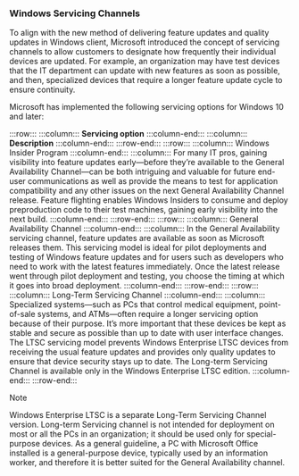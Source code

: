 ### Windows Servicing Channels

To align with the new method of delivering feature updates and quality updates in Windows client, Microsoft introduced the concept of servicing channels to allow customers to designate how frequently their individual devices are updated. For example, an organization may have test devices that the IT department can update with new features as soon as possible, and then, specialized devices that require a longer feature update cycle to ensure continuity.

Microsoft has implemented the following servicing options for Windows 10 and later:

:::row:::
  :::column:::
    **Servicing option**
  :::column-end:::
  :::column:::
    **Description**
  :::column-end:::
:::row-end:::
:::row:::
  :::column:::
    Windows Insider Program
  :::column-end:::
  :::column:::
    For many IT pros, gaining visibility into feature updates early—before they’re available to the General Availability Channel—can be both intriguing and valuable for future end-user communications as well as provide the means to test for application compatibility and any other issues on the next General Availability Channel release. Feature flighting enables Windows Insiders to consume and deploy preproduction code to their test machines, gaining early visibility into the next build.
  :::column-end:::
:::row-end:::
:::row:::
  :::column:::
    General Availability Channel
  :::column-end:::
  :::column:::
    In the General Availability servicing channel, feature updates are available as soon as Microsoft releases them. This servicing model is ideal for pilot deployments and testing of Windows feature updates and for users such as developers who need to work with the latest features immediately. Once the latest release went through pilot deployment and testing, you choose the timing at which it goes into broad deployment.
  :::column-end:::
:::row-end:::
:::row:::
  :::column:::
    Long-Term Servicing Channel
  :::column-end:::
  :::column:::
    Specialized systems—such as PCs that control medical equipment, point-of-sale systems, and ATMs—often require a longer servicing option because of their purpose. It’s more important that these devices be kept as stable and secure as possible than up to date with user interface changes. The LTSC servicing model prevents Windows Enterprise LTSC devices from receiving the usual feature updates and provides only quality updates to ensure that device security stays up to date. The Long-term Servicing Channel is available only in the Windows Enterprise LTSC edition.
  :::column-end:::
:::row-end:::


> [!NOTE]
> Windows Enterprise LTSC is a separate Long-Term Servicing Channel version. Long-term Servicing channel is not intended for deployment on most or all the PCs in an organization; it should be used only for special-purpose devices. As a general guideline, a PC with Microsoft Office installed is a general-purpose device, typically used by an information worker, and therefore it is better suited for the General Availability channel.
